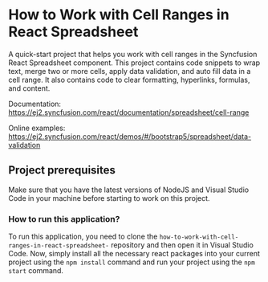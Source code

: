 # How to Work with Cell Ranges in React Spreadsheet

A quick-start project that helps you work with cell ranges in the Syncfusion React Spreadsheet component. This project contains code snippets to wrap text, merge two or more cells, apply data validation, and auto fill data in a cell range. It also contains code to clear formatting, hyperlinks, formulas, and content.

Documentation: https://ej2.syncfusion.com/react/documentation/spreadsheet/cell-range

Online examples: https://ej2.syncfusion.com/react/demos/#/bootstrap5/spreadsheet/data-validation

## Project prerequisites

Make sure that you have the latest versions of NodeJS and Visual Studio Code in your machine before starting to work on this project.

### How to run this application?

To run this application, you need to clone the `how-to-work-with-cell-ranges-in-react-spreadsheet-` repository and then open it in Visual Studio Code. Now, simply install all the necessary react packages into your current project using the `npm install` command and run your project using the `npm start` command.